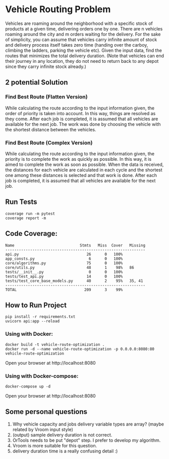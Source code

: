 # Vehicle Routing Problem
Vehicles are roaming around the neighborhood with a specific stock of products at a given time, 
delivering orders one by one. There are n vehicles roaming around the city and m orders waiting 
for the delivery. For the sake of simplicity, you can assume that vehicles carry infinite amount 
of stock and delivery process itself takes zero time (handing over the carboy, climbing the ladders, 
parking the vehicle etc). Given the input data, find the routes that minimizes the total delivery 
duration. (Note that vehicles can end their journey in any location, they do not need to return back 
to any depot since they carry infinite stock already.)

## 2 potential Solution
### Find Best Route (Flatten Version)
While calculating the route according to the input information given, 
the order of priority is taken into account. In this way, things are resolved 
as they come. After each job is completed, it is assumed that all vehicles are available 
for the next job. The work was done by choosing the vehicle with the shortest distance 
between the vehicles.
### Find Best Route (Complex Version)
While calculating the route according to the input information given, the priority is to 
complete the work as quickly as possible. In this way, it is aimed to complete the work as 
soon as possible. When the data is received, the distances for each vehicle are calculated 
in each cycle and the shortest one among these distances is selected and that work is done. 
After each job is completed, it is assumed that all vehicles are available for the next job.
## Run Tests
```shell
coverage run -m pytest
coverage report -m
```

## Code Coverage:
```doctest
Name                             Stmts   Miss  Cover   Missing
--------------------------------------------------------------
api.py                              26      0   100%
app_consts.py                        6      0   100%
core/algorithms.py                  75      0   100%
core/utils.py                       48      1    98%   86
tests/__init__.py                    0      0   100%
tests/test_api.py                   14      0   100%
tests/test_core_base_models.py      40      2    95%   35, 41
--------------------------------------------------------------
TOTAL                              209      3    99%
```

## How to Run Project
```shell
pip install -r requirements.txt
uvicorn api:app --reload  
```
### Using with Docker:
```shell
docker build -t vehicle-route-optimization .
docker run -d --name vehicle-route-optimization -p 0.0.0.0:8080:80 vehicle-route-optimization
```
Open your browser at http://localhost:8080  
### Using with Docker-compose:
```shell
docker-compose up -d
```
Open your browser at http://localhost:8080

## Some personal questions
1) Why vehicle capacity and jobs delivery variable types are array? (maybe related by Vroom input style)
2) (output) sample delivery duration is not correct.
3) OrTools needs to be put "depot" step. I prefer to develop my algorithm.
4) Vroom is more suitable for this question.
5) delivery duration time is a really confusing detail :)